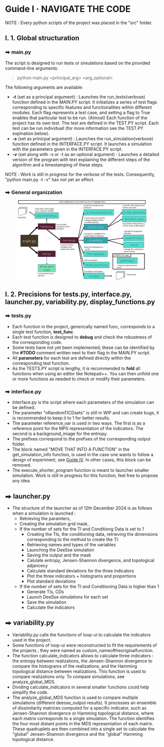 # Guide I  ·  NAVIGATE THE CODE
NOTE : Every python scripts of the project was placed in the "src" folder.
## I. 1. Global structuration
### ⮕ main.py
The script is designed to run tests or simulations based on the provided command-line arguments: 
> python main.py \<principal_arg\> \<arg_optional\>

The following arguments are available:

- ***-t*** (set as a principal argument) : Launches the run_tests(verbose) function defined in the MAIN.PY script. It initializes a series of test flags corresponding to specific features and functionalities within different modules. Each flag represents a test case, and setting a flag to True enables that particular test to be run. (Almost) Each function of the project has its own test. The test are defined in the TEST.PY script. Each test can be run individuall (for more information see the TEST.PY explnation below).
- ***-s*** (set as prinicpal argument) : Launches the run_simulation(verbose) function defined in the INTERFACE.PY script. It launches a simulation with the parameters given in the INTERFACE.PY script.
- ***-v*** (set along with -s or -t as an optional argument) : Launches a detailed version of the program with text explaining the different steps of the algorithm and a timestamping of these steps.

NOTE : Work is still in progress for the verbose of the tests. Consequently, "python main.py -t -v" has not yet an effect.
 
### ⮕ General organization

<center><img src="images/Structuration of the scripts.png" alt="what image shows" width="85%"></center>

## I. 2. Precisions for tests.py, interface.py, launcher.py, variability.py, display_functions.py

### ⮕ tests.py

- Each function in the project, generically named func, corresponds to a single test function, **test_func**.
- Each test function is designed to **debug** and check the robustness of the corresponding code.
- Some tests have not yet been implemented; these can be identified by the **#TODO** comment written next to their flag in the MAIN.PY script.
- All **parameters** for each test are defined directly within the corresponding test function.
- As the TESTS.PY script is lengthy, it is recommended to **fold** all functions when using an editor like Notepad++. You can then unfold one or more functions as needed to check or modify their parameters.

### ⮕ interface.py

- Interface.py is the script where each parameters of the simulation can be defined.
- The parameter "nRandomTICDsets" is still in WIP and can create bugs, it is recommended to keep it to 1 for better results.
- The parameter reference_var is used in two ways. The first is as a reference point for the MPS representation of the indicators. The second is a background_image for the entropy.
- The prefixes correspond to the prefixes of the corresponding output folder.
- The block named "MOVE THAT INTO A FUNCTION" in the get_simulation_info function, is used in the case one wants to follow a design of experiment, see [Guide IV](https://github.com/AxMeNi/GeoclassificationMPS/blob/main/Guide%20IV%20%C2%B7%20Launch%20a%20simulation%20following%20a%20DOE.md). In other cases, this block can be removed.
- The execute_shorter_program function is meant to launcher smaller simulation. Work is still in progress for this function, feel free to propose any idea.

## ⮕ launcher.py

- The structure of the launcher as of 12th December 2024 is as follows when a simulation is launched :
   - Retrieving the paramters,
   - Creating the simulation grid mask,
   - If the number of sets for the TI and Conditiong Data is set to 1
      - Creating the TIs, the conditioning data, retrieving the dimensions corresponding to the method to create the TI:
      - Retrieving names and types of the variables
      - Launching the DeeSse simulation
      - Saving the output and the mask
      - Calulate entropy, Jensen-Shannon divergence, and topological adjancecy
      - Calculate standard deviations for the three indicators
      - Plot the three indicators + histograms and proportions
      - Plot standard deviations
  - If the number of sets for the TI and Conditioning Data is higher than 1
      - Generate TIs, CDs
      - Launch DeeSse simulations for each set
      - Save the simulation
      - Calculate the indicators
   
 ## ⮕ variability.py

- Variability.py calls the functions of loop-ui to calculate the indicators used in the project.
- Some functions of loop-ui were reconstructed to fit the requirements of the projects ; they were named as custom_nameoftheoriginalfunction.
- The function calculate_indicators allows to calculate three indicators : the entropy between realizations, the Jensen-Shannon divergence to compare the histograms of the realizations, and the Hamming topological distance between realizations. This function is used to compare realizations only. To compare simulations, see analyze_global_MDS.
- Dividing calculate_indicators in several smaller functions could help simplify the code.
- The analyze_global_MDS function is used to compare multiple simulations (different deesse_output results). It processes an ensemble of dissimilarity matrices computed for a specific indicator, such as Jensen-Shannon divergence or Hamming topological distance, where each matrix corresponds to a single simulation. The function identifies the four most distant points in the MDS representation of each matrix. These quadruplets are then combined into a single set to calculate the "global" Jensen-Shannon divergence and the "global" Hamming topological distance.







 
